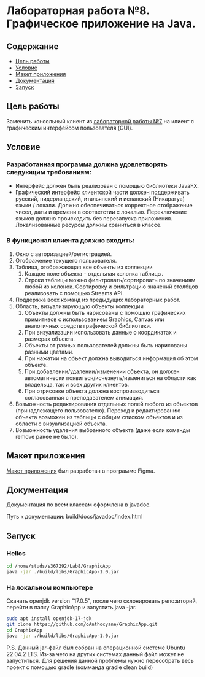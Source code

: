 # Лабораторная работа №8. Графическое приложение на Java.

## Содержание

- [Цель работы](#Цель-работы)
- [Условие](#Условие)
- [Макет приложения](#Макет-приложения)
- [Документация](#Документация)
- [Запуск](#Запуск)


## Цель работы
Заменить консольный клиент из [лабораторной работы №7](https://github.com/oAnthocyane/ConsoleApp) на клиент с графическим интерфейсом пользователя (GUI).

## Условие

### Разработанная программа должна удовлетворять следующим требованиям:

- Интерфейс должен быть реализован с помощью библиотеки JavaFX.
- Графический интерфейс клиентской части должен поддерживать русский, нидерландский, итальянский и испанский (Никарагуа) языки / локали. Должно обеспечиваться корректное отображение чисел, даты и времени в соответстии с локалью. Переключение языков должно происходить без перезапуска приложения. Локализованные ресурсы должны храниться в классе.

### В функционал клиента должно входить:

1. Окно с авторизацией/регистрацией.
2. Отображение текущего пользователя. 
3. Таблица, отображающая все объекты из коллекции
   1. Каждое поле объекта - отдельная колонка таблицы.
   2. Строки таблицы можно фильтровать/сортировать по значениям любой из колонок. Сортировку и фильтрацию значений столбцов реализовать с помощью Streams API.
4. Поддержка всех команд из предыдущих лабораторных работ.
5. Область, визуализирующую объекты коллекции
   1. Объекты должны быть нарисованы с помощью графических примитивов с использованием Graphics, Canvas или аналогичных средств графической библиотеки.
   2. При визуализации использовать данные о координатах и размерах объекта.
   3. Объекты от разных пользователей должны быть нарисованы разными цветами.
   4. При нажатии на объект должна выводиться информация об этом объекте.
   5. При добавлении/удалении/изменении объекта, он должен автоматически появиться/исчезнуть/измениться  на области как владельца, так и всех других клиентов.
   6. При отрисовке объекта должна воспроизводиться согласованная с преподавателем анимация.
6. Возможность редактирования отдельных полей любого из объектов (принадлежащего пользователю). Переход к редактированию объекта возможен из таблицы с общим списком объектов и из области с визуализацией объекта.
7. Возможность удаления выбранного объекта (даже если команды remove ранее не было).


## Макет приложения

[Макет приложения](https://www.figma.com/file/oE78hbOtGTpM7BG5s0uZea/Design-GraphicApp?type=design&node-id=0%3A1&mode=design&t=XaddJtjQ6r5Ta2UK-1) был разработан в программе Figma.

## Документация
Документация по всем классам оформлена в javadoc. 

Путь к документации: build/docs/javadoc/index.html

## Запуск

### Helios
```bash
cd /home/studs/s367292/Lab8/GraphicApp
java -jar ./build/libs/GraphicApp-1.0.jar 
```

### На локальном компьютере
Скачать openjdk version "17.0.5", после чего склонировать репозиторий, перейти в папку GraphicApp и запустить java -jar.
```bash
sudo apt install openjdk-17-jdk 
git clone https://github.com/oAnthocyane/GraphicApp.git
cd GraphicApp
java -jar ./build/libs/GraphicApp-1.0.jar 
```
P.S. Данный jar-файл был собран на операционной системе Ubuntu 22.04.2 LTS. Из-за чего на других системах данный файл может не запуститься.
Для решения данной проблемы нужно пересобрать весь проект с помощью gradle (комманда gradle clean build)